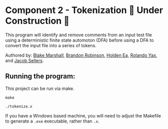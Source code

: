 # Component 2 - Tokenization 🚧 Under Construction 🚧

This program will identify and remove comments from an input test file using a deterministic finite state automoton (DFA) before using a DFA to convert the input file into a series of tokens.

Authored by: [Blake Marshall](https://github.com/officialblake), [Brandon Robinson](https://github.com/brandonuscg), [Holden Ea](https://github.com/holdenkea), [Rolando Yax](https://github.com/Ryax3), and [Jacob Sellers](https://github.com/JacobS999).

## Running the program: 

This project can be run via make.

```make```

```./tokenize.x```

If you have a Windows based machine, you will need to adjust the Makefile to generate a ```.exe``` executable, rather than ```.x```.
